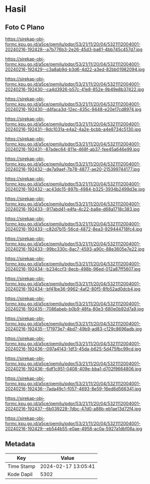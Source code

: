 # Hasil

## Foto C Plano

https://sirekap-obj-formc.kpu.go.id/a5ce/pemilu/pdpr/53/21/11/20/04/5321112004001-20240216-192428--a7b776b3-2e26-45d3-ba61-4bb745c457d7.jpg

https://sirekap-obj-formc.kpu.go.id/a5ce/pemilu/pdpr/53/21/11/20/04/5321112004001-20240216-192429--c3a8ab9d-b3d6-4d22-a3ed-82bb01982094.jpg

https://sirekap-obj-formc.kpu.go.id/a5ce/pemilu/pdpr/53/21/11/20/04/5321112004001-20240216-192430--ca4d3926-b57c-41e8-852e-9b49e8b37422.jpg

https://sirekap-obj-formc.kpu.go.id/a5ce/pemilu/pdpr/53/21/11/20/04/5321112004001-20240216-192430--d4faca3d-12ec-435c-9448-e20e17cd8974.jpg

https://sirekap-obj-formc.kpu.go.id/a5ce/pemilu/pdpr/53/21/11/20/04/5321112004001-20240216-192431--9dc1031a-e4a2-4a2e-bcbb-a4e8734c5130.jpg

https://sirekap-obj-formc.kpu.go.id/a5ce/pemilu/pdpr/53/21/11/20/04/5321112004001-20240216-192431--87adec64-811e-468f-ab37-fee45a646e99.jpg

https://sirekap-obj-formc.kpu.go.id/a5ce/pemilu/pdpr/53/21/11/20/04/5321112004001-20240216-192432--de7a9aef-7b78-4877-ae20-215399744177.jpg

https://sirekap-obj-formc.kpu.go.id/a5ce/pemilu/pdpr/53/21/11/20/04/5321112004001-20240216-192432--ac43dc15-897b-4984-b325-3934b2499d3e.jpg

https://sirekap-obj-formc.kpu.go.id/a5ce/pemilu/pdpr/53/21/11/20/04/5321112004001-20240216-192433--917abd41-e4fa-4c22-ba8e-d68a1718c383.jpg

https://sirekap-obj-formc.kpu.go.id/a5ce/pemilu/pdpr/53/21/11/20/04/5321112004001-20240216-192433--c82d7b15-56cd-4872-8ea3-929444718fc4.jpg

https://sirekap-obj-formc.kpu.go.id/a5ce/pemilu/pdpr/53/21/11/20/04/5321112004001-20240216-192433--99bc330c-8ac7-4593-a90c-88e3605e7e22.jpg

https://sirekap-obj-formc.kpu.go.id/a5ce/pemilu/pdpr/53/21/11/20/04/5321112004001-20240216-192434--b234ccf3-8ecb-498b-96ed-012a87ff5607.jpg

https://sirekap-obj-formc.kpu.go.id/a5ce/pemilu/pdpr/53/21/11/20/04/5321112004001-20240216-192434--bf41be36-9962-4af2-80f5-8fb52ad0dcb4.jpg

https://sirekap-obj-formc.kpu.go.id/a5ce/pemilu/pdpr/53/21/11/20/04/5321112004001-20240216-192435--7086abeb-b0b9-48fa-80e3-680e0b92d7a9.jpg

https://sirekap-obj-formc.kpu.go.id/a5ce/pemilu/pdpr/53/21/11/20/04/5321112004001-20240216-192435--171973e7-4bd7-49b9-ad83-c129c8696adb.jpg

https://sirekap-obj-formc.kpu.go.id/a5ce/pemilu/pdpr/53/21/11/20/04/5321112004001-20240216-192436--097a4143-1df3-45da-b625-5d475fbc99cd.jpg

https://sirekap-obj-formc.kpu.go.id/a5ce/pemilu/pdpr/53/21/11/20/04/5321112004001-20240216-192436--6df1c951-0408-409e-bba1-d702f9664806.jpg

https://sirekap-obj-formc.kpu.go.id/a5ce/pemilu/pdpr/53/21/11/20/04/5321112004001-20240216-192436--7ada49c1-f057-4693-8e59-16ed6d566341.jpg

https://sirekap-obj-formc.kpu.go.id/a5ce/pemilu/pdpr/53/21/11/20/04/5321112004001-20240216-192437--6b039228-7dbc-47d0-a88b-eb1ae13d72f4.jpg

https://sirekap-obj-formc.kpu.go.id/a5ce/pemilu/pdpr/53/21/11/20/04/5321112004001-20240216-192429--eb544b55-e0ae-4958-ac0a-5927a1dbf08a.jpg


## Metadata

| Key        | Value               |
| ---------- | ------------------- |
| Time Stamp | 2024-02-17 13:05:41 |
| Kode Dapil | 5302                |



